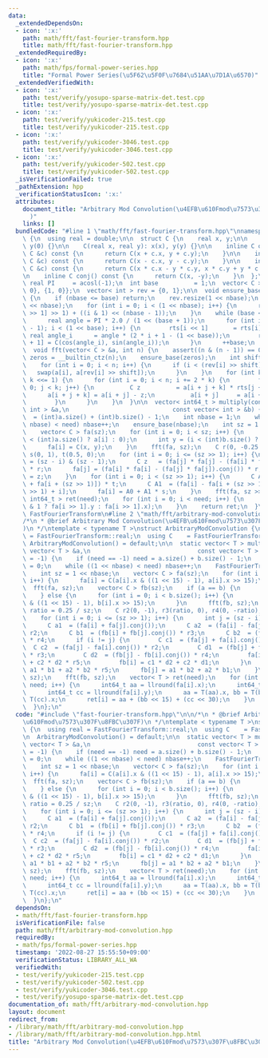 ```yaml
---
data:
  _extendedDependsOn:
  - icon: ':x:'
    path: math/fft/fast-fourier-transform.hpp
    title: math/fft/fast-fourier-transform.hpp
  _extendedRequiredBy:
  - icon: ':x:'
    path: math/fps/formal-power-series.hpp
    title: "Formal Power Series(\u5F62\u5F0F\u7684\u51AA\u7D1A\u6570)"
  _extendedVerifiedWith:
  - icon: ':x:'
    path: test/verify/yosupo-sparse-matrix-det.test.cpp
    title: test/verify/yosupo-sparse-matrix-det.test.cpp
  - icon: ':x:'
    path: test/verify/yukicoder-215.test.cpp
    title: test/verify/yukicoder-215.test.cpp
  - icon: ':x:'
    path: test/verify/yukicoder-3046.test.cpp
    title: test/verify/yukicoder-3046.test.cpp
  - icon: ':x:'
    path: test/verify/yukicoder-502.test.cpp
    title: test/verify/yukicoder-502.test.cpp
  _isVerificationFailed: true
  _pathExtension: hpp
  _verificationStatusIcon: ':x:'
  attributes:
    document_title: "Arbitrary Mod Convolution(\u4EFB\u610Fmod\u7573\u307F\u8FBC\u307F\
      )"
    links: []
  bundledCode: "#line 1 \"math/fft/fast-fourier-transform.hpp\"\nnamespace FastFourierTransform\
    \ {\n  using real = double;\n\n  struct C {\n    real x, y;\n\n    C(): x(0),\
    \ y(0) {}\n\n    C(real x, real y): x(x), y(y) {}\n\n    inline C operator+(const\
    \ C &c) const {\n      return C(x + c.x, y + c.y);\n    }\n\n    inline C operator-(const\
    \ C &c) const {\n      return C(x - c.x, y - c.y);\n    }\n\n    inline C operator*(const\
    \ C &c) const {\n      return C(x * c.x - y * c.y, x * c.y + y * c.x);\n    }\n\
    \n    inline C conj() const {\n      return C(x, -y);\n    }\n  };\n\n  const\
    \ real PI     = acosl(-1);\n  int base          = 1;\n  vector< C > rts   = {{0,\
    \ 0}, {1, 0}};\n  vector< int > rev = {0, 1};\n\n  void ensure_base(int nbase)\
    \ {\n    if (nbase <= base) return;\n    rev.resize(1 << nbase);\n    rts.resize(1\
    \ << nbase);\n    for (int i = 0; i < (1 << nbase); i++) {\n      rev[i] = (rev[i\
    \ >> 1] >> 1) + ((i & 1) << (nbase - 1));\n    }\n    while (base < nbase) {\n\
    \      real angle = PI * 2.0 / (1 << (base + 1));\n      for (int i = 1 << (base\
    \ - 1); i < (1 << base); i++) {\n        rts[i << 1]       = rts[i];\n       \
    \ real angle_i      = angle * (2 * i + 1 - (1 << base));\n        rts[(i << 1)\
    \ + 1] = C(cos(angle_i), sin(angle_i));\n      }\n      ++base;\n    }\n  }\n\n\
    \  void fft(vector< C > &a, int n) {\n    assert((n & (n - 1)) == 0);\n    int\
    \ zeros = __builtin_ctz(n);\n    ensure_base(zeros);\n    int shift = base - zeros;\n\
    \    for (int i = 0; i < n; i++) {\n      if (i < (rev[i] >> shift)) {\n     \
    \   swap(a[i], a[rev[i] >> shift]);\n      }\n    }\n    for (int k = 1; k < n;\
    \ k <<= 1) {\n      for (int i = 0; i < n; i += 2 * k) {\n        for (int j =\
    \ 0; j < k; j++) {\n          C z          = a[i + j + k] * rts[j + k];\n    \
    \      a[i + j + k] = a[i + j] - z;\n          a[i + j]     = a[i + j] + z;\n\
    \        }\n      }\n    }\n  }\n\n  vector< int64_t > multiply(const vector<\
    \ int > &a,\n                             const vector< int > &b) {\n    int need\
    \  = (int)a.size() + (int)b.size() - 1;\n    int nbase = 1;\n    while ((1 <<\
    \ nbase) < need) nbase++;\n    ensure_base(nbase);\n    int sz = 1 << nbase;\n\
    \    vector< C > fa(sz);\n    for (int i = 0; i < sz; i++) {\n      int x = (i\
    \ < (int)a.size() ? a[i] : 0);\n      int y = (i < (int)b.size() ? b[i] : 0);\n\
    \      fa[i] = C(x, y);\n    }\n    fft(fa, sz);\n    C r(0, -0.25 / (sz >> 1)),\
    \ s(0, 1), t(0.5, 0);\n    for (int i = 0; i <= (sz >> 1); i++) {\n      int j\
    \ = (sz - i) & (sz - 1);\n      C z   = (fa[j] * fa[j] - (fa[i] * fa[i]).conj())\
    \ * r;\n      fa[j] = (fa[i] * fa[i] - (fa[j] * fa[j]).conj()) * r;\n      fa[i]\
    \ = z;\n    }\n    for (int i = 0; i < (sz >> 1); i++) {\n      C A0  = (fa[i]\
    \ + fa[i + (sz >> 1)]) * t;\n      C A1  = (fa[i] - fa[i + (sz >> 1)]) * t * rts[(sz\
    \ >> 1) + i];\n      fa[i] = A0 + A1 * s;\n    }\n    fft(fa, sz >> 1);\n    vector<\
    \ int64_t > ret(need);\n    for (int i = 0; i < need; i++) {\n      ret[i] = llround(i\
    \ & 1 ? fa[i >> 1].y : fa[i >> 1].x);\n    }\n    return ret;\n  }\n}; // namespace\
    \ FastFourierTransform\n#line 2 \"math/fft/arbitrary-mod-convolution.hpp\"\n\n\
    /*\n * @brief Arbitrary Mod Convolution(\u4EFB\u610Fmod\u7573\u307F\u8FBC\u307F\
    )\n */\ntemplate < typename T >\nstruct ArbitraryModConvolution {\n  using real\
    \ = FastFourierTransform::real;\n  using C    = FastFourierTransform::C;\n\n \
    \ ArbitraryModConvolution() = default;\n\n  static vector< T > multiply(const\
    \ vector< T > &a,\n                              const vector< T > &b, int need\
    \ = -1) {\n    if (need == -1) need = a.size() + b.size() - 1;\n    int nbase\
    \ = 0;\n    while ((1 << nbase) < need) nbase++;\n    FastFourierTransform::ensure_base(nbase);\n\
    \    int sz = 1 << nbase;\n    vector< C > fa(sz);\n    for (int i = 0; i < a.size();\
    \ i++) {\n      fa[i] = C(a[i].x & ((1 << 15) - 1), a[i].x >> 15);\n    }\n  \
    \  fft(fa, sz);\n    vector< C > fb(sz);\n    if (a == b) {\n      fb = fa;\n\
    \    } else {\n      for (int i = 0; i < b.size(); i++) {\n        fb[i] = C(b[i].x\
    \ & ((1 << 15) - 1), b[i].x >> 15);\n      }\n      fft(fb, sz);\n    }\n    real\
    \ ratio = 0.25 / sz;\n    C r2(0, -1), r3(ratio, 0), r4(0, -ratio), r5(0, 1);\n\
    \    for (int i = 0; i <= (sz >> 1); i++) {\n      int j = (sz - i) & (sz - 1);\n\
    \      C a1  = (fa[i] + fa[j].conj());\n      C a2  = (fa[i] - fa[j].conj()) *\
    \ r2;\n      C b1  = (fb[i] + fb[j].conj()) * r3;\n      C b2  = (fb[i] - fb[j].conj())\
    \ * r4;\n      if (i != j) {\n        C c1  = (fa[j] + fa[i].conj());\n      \
    \  C c2  = (fa[j] - fa[i].conj()) * r2;\n        C d1  = (fb[j] + fb[i].conj())\
    \ * r3;\n        C d2  = (fb[j] - fb[i].conj()) * r4;\n        fa[i] = c1 * d1\
    \ + c2 * d2 * r5;\n        fb[i] = c1 * d2 + c2 * d1;\n      }\n      fa[j] =\
    \ a1 * b1 + a2 * b2 * r5;\n      fb[j] = a1 * b2 + a2 * b1;\n    }\n    fft(fa,\
    \ sz);\n    fft(fb, sz);\n    vector< T > ret(need);\n    for (int i = 0; i <\
    \ need; i++) {\n      int64_t aa = llround(fa[i].x);\n      int64_t bb = llround(fb[i].x);\n\
    \      int64_t cc = llround(fa[i].y);\n      aa = T(aa).x, bb = T(bb).x, cc =\
    \ T(cc).x;\n      ret[i] = aa + (bb << 15) + (cc << 30);\n    }\n    return ret;\n\
    \  }\n};\n"
  code: "#include \"fast-fourier-transform.hpp\"\n\n/*\n * @brief Arbitrary Mod Convolution(\u4EFB\
    \u610Fmod\u7573\u307F\u8FBC\u307F)\n */\ntemplate < typename T >\nstruct ArbitraryModConvolution\
    \ {\n  using real = FastFourierTransform::real;\n  using C    = FastFourierTransform::C;\n\
    \n  ArbitraryModConvolution() = default;\n\n  static vector< T > multiply(const\
    \ vector< T > &a,\n                              const vector< T > &b, int need\
    \ = -1) {\n    if (need == -1) need = a.size() + b.size() - 1;\n    int nbase\
    \ = 0;\n    while ((1 << nbase) < need) nbase++;\n    FastFourierTransform::ensure_base(nbase);\n\
    \    int sz = 1 << nbase;\n    vector< C > fa(sz);\n    for (int i = 0; i < a.size();\
    \ i++) {\n      fa[i] = C(a[i].x & ((1 << 15) - 1), a[i].x >> 15);\n    }\n  \
    \  fft(fa, sz);\n    vector< C > fb(sz);\n    if (a == b) {\n      fb = fa;\n\
    \    } else {\n      for (int i = 0; i < b.size(); i++) {\n        fb[i] = C(b[i].x\
    \ & ((1 << 15) - 1), b[i].x >> 15);\n      }\n      fft(fb, sz);\n    }\n    real\
    \ ratio = 0.25 / sz;\n    C r2(0, -1), r3(ratio, 0), r4(0, -ratio), r5(0, 1);\n\
    \    for (int i = 0; i <= (sz >> 1); i++) {\n      int j = (sz - i) & (sz - 1);\n\
    \      C a1  = (fa[i] + fa[j].conj());\n      C a2  = (fa[i] - fa[j].conj()) *\
    \ r2;\n      C b1  = (fb[i] + fb[j].conj()) * r3;\n      C b2  = (fb[i] - fb[j].conj())\
    \ * r4;\n      if (i != j) {\n        C c1  = (fa[j] + fa[i].conj());\n      \
    \  C c2  = (fa[j] - fa[i].conj()) * r2;\n        C d1  = (fb[j] + fb[i].conj())\
    \ * r3;\n        C d2  = (fb[j] - fb[i].conj()) * r4;\n        fa[i] = c1 * d1\
    \ + c2 * d2 * r5;\n        fb[i] = c1 * d2 + c2 * d1;\n      }\n      fa[j] =\
    \ a1 * b1 + a2 * b2 * r5;\n      fb[j] = a1 * b2 + a2 * b1;\n    }\n    fft(fa,\
    \ sz);\n    fft(fb, sz);\n    vector< T > ret(need);\n    for (int i = 0; i <\
    \ need; i++) {\n      int64_t aa = llround(fa[i].x);\n      int64_t bb = llround(fb[i].x);\n\
    \      int64_t cc = llround(fa[i].y);\n      aa = T(aa).x, bb = T(bb).x, cc =\
    \ T(cc).x;\n      ret[i] = aa + (bb << 15) + (cc << 30);\n    }\n    return ret;\n\
    \  }\n};\n"
  dependsOn:
  - math/fft/fast-fourier-transform.hpp
  isVerificationFile: false
  path: math/fft/arbitrary-mod-convolution.hpp
  requiredBy:
  - math/fps/formal-power-series.hpp
  timestamp: '2022-08-27 15:55:50+09:00'
  verificationStatus: LIBRARY_ALL_WA
  verifiedWith:
  - test/verify/yukicoder-215.test.cpp
  - test/verify/yukicoder-502.test.cpp
  - test/verify/yukicoder-3046.test.cpp
  - test/verify/yosupo-sparse-matrix-det.test.cpp
documentation_of: math/fft/arbitrary-mod-convolution.hpp
layout: document
redirect_from:
- /library/math/fft/arbitrary-mod-convolution.hpp
- /library/math/fft/arbitrary-mod-convolution.hpp.html
title: "Arbitrary Mod Convolution(\u4EFB\u610Fmod\u7573\u307F\u8FBC\u307F)"
---
```

